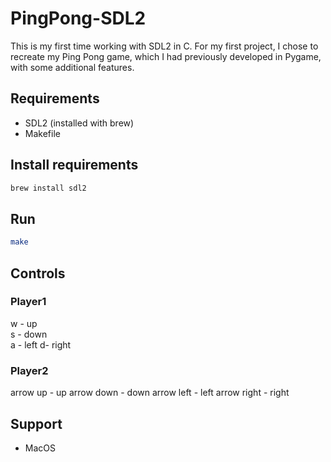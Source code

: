 # PingPong-SDL2

This is my first time working with SDL2 in C. For my first project, I chose to recreate my Ping Pong game, which I had previously developed in Pygame, with some additional features.

## Requirements

- SDL2 (installed with brew)
- Makefile

## Install requirements

```bash
brew install sdl2
```

## Run

```bash
make
```

## Controls

### Player1

w - up  
s - down  
a - left
d- right

### Player2

arrow up - up
arrow down - down
arrow left - left
arrow right - right

## Support

- MacOS
